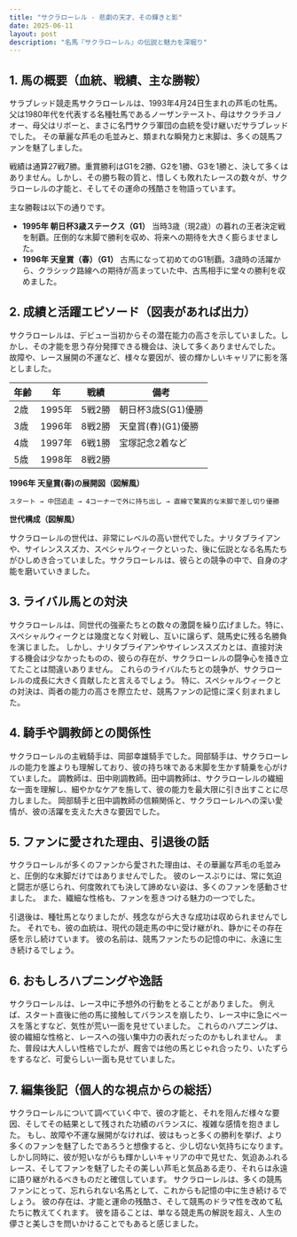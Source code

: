 ```yaml
---
title: "サクラローレル - 悲劇の天才、その輝きと影"
date: 2025-06-11
layout: post
description: "名馬『サクラローレル』の伝説と魅力を深堀り"
---
```


## 1. 馬の概要（血統、戦績、主な勝鞍）

サラブレッド競走馬サクラローレルは、1993年4月24日生まれの芦毛の牡馬。父は1980年代を代表する名種牡馬であるノーザンテースト、母はサクラチヨノオー、母父はリボーと、まさに名門サクラ軍団の血統を受け継いだサラブレッドでした。  その華麗な芦毛の毛並みと、類まれな瞬発力と末脚は、多くの競馬ファンを魅了しました。

戦績は通算27戦7勝。重賞勝利はG1を2勝、G2を1勝、G3を1勝と、決して多くはありません。しかし、その勝ち鞍の質と、惜しくも敗れたレースの数々が、サクラローレルの才能と、そしてその運命の残酷さを物語っています。

主な勝鞍は以下の通りです。

* **1995年  朝日杯3歳ステークス（G1）**  当時3歳（現2歳）の暮れの王者決定戦を制覇。圧倒的な末脚で勝利を収め、将来への期待を大きく膨らませました。
* **1996年  天皇賞（春）（G1）**  古馬になって初めてのG1制覇。3歳時の活躍から、クラシック路線への期待が高まっていた中、古馬相手に堂々の勝利を収めました。


## 2. 成績と活躍エピソード（図表があれば出力）

サクラローレルは、デビュー当初からその潜在能力の高さを示していました。しかし、その才能を思う存分発揮できる機会は、決して多くありませんでした。  故障や、レース展開の不運など、様々な要因が、彼の輝かしいキャリアに影を落としました。

| 年齢 | 年 | 戦績 | 備考 |
|---|---|---|---|
| 2歳 | 1995年 | 5戦2勝 | 朝日杯3歳S(G1)優勝 |
| 3歳 | 1996年 | 8戦2勝 | 天皇賞(春)(G1)優勝 |
| 4歳 | 1997年 | 6戦1勝 | 宝塚記念2着など |
| 5歳 | 1998年 | 8戦2勝 | |


**1996年 天皇賞(春)の展開図（図解風）**

```
スタート → 中団追走 → 4コーナーで外に持ち出し → 直線で驚異的な末脚で差し切り優勝
```

**世代構成（図解風）**

サクラローレルの世代は、非常にレベルの高い世代でした。ナリタブライアンや、サイレンススズカ、スペシャルウィークといった、後に伝説となる名馬たちがひしめき合っていました。サクラローレルは、彼らとの競争の中で、自身の才能を磨いていきました。


## 3. ライバル馬との対決

サクラローレルは、同世代の強豪たちとの数々の激闘を繰り広げました。特に、スペシャルウィークとは幾度となく対戦し、互いに譲らず、競馬史に残る名勝負を演じました。  しかし、ナリタブライアンやサイレンススズカとは、直接対決する機会は少なかったものの、彼らの存在が、サクラローレルの闘争心を掻き立てたことは間違いありません。  これらのライバルたちとの競争が、サクラローレルの成長に大きく貢献したと言えるでしょう。  特に、スペシャルウィークとの対決は、両者の能力の高さを際立たせ、競馬ファンの記憶に深く刻まれました。


## 4. 騎手や調教師との関係性

サクラローレルの主戦騎手は、岡部幸雄騎手でした。岡部騎手は、サクラローレルの能力を誰よりも理解しており、彼の持ち味である末脚を生かす騎乗を心がけていました。  調教師は、田中剛調教師。田中調教師は、サクラローレルの繊細な一面を理解し、細やかなケアを施して、彼の能力を最大限に引き出すことに尽力しました。  岡部騎手と田中調教師の信頼関係と、サクラローレルへの深い愛情が、彼の活躍を支えた大きな要因でした。


## 5. ファンに愛された理由、引退後の話

サクラローレルが多くのファンから愛された理由は、その華麗な芦毛の毛並みと、圧倒的な末脚だけではありませんでした。  彼のレースぶりには、常に気迫と闘志が感じられ、何度敗れても決して諦めない姿は、多くのファンを感動させました。  また、繊細な性格も、ファンを惹きつける魅力の一つでした。

引退後は、種牡馬となりましたが、残念ながら大きな成功は収められませんでした。  それでも、彼の血統は、現代の競走馬の中に受け継がれ、静かにその存在感を示し続けています。  彼の名前は、競馬ファンたちの記憶の中に、永遠に生き続けるでしょう。


## 6. おもしろハプニングや逸話

サクラローレルは、レース中に予想外の行動をとることがありました。  例えば、スタート直後に他の馬に接触してバランスを崩したり、レース中に急にペースを落とすなど、気性が荒い一面を見せていました。  これらのハプニングは、彼の繊細な性格と、レースへの強い集中力の表れだったのかもしれません。  また、普段は大人しい性格でしたが、厩舎では他の馬とじゃれ合ったり、いたずらをするなど、可愛らしい一面も見せていました。


## 7. 編集後記（個人的な視点からの総括）

サクラローレルについて調べていく中で、彼の才能と、それを阻んだ様々な要因、そしてその結果として残された功績のバランスに、複雑な感情を抱きました。  もし、故障や不運な展開がなければ、彼はもっと多くの勝利を挙げ、より多くのファンを魅了したであろうと想像すると、少し切ない気持ちになります。  しかし同時に、彼が短いながらも輝かしいキャリアの中で見せた、気迫あふれるレース、そしてファンを魅了したその美しい芦毛と気品ある走り、それらは永遠に語り継がれるべきものだと確信しています。  サクラローレルは、多くの競馬ファンにとって、忘れられない名馬として、これからも記憶の中に生き続けるでしょう。  彼の存在は、才能と運命の残酷さ、そして競馬のドラマ性を改めて私たちに教えてくれます。  彼を語ることは、単なる競走馬の解説を超え、人生の儚さと美しさを問いかけることでもあると感じました。
